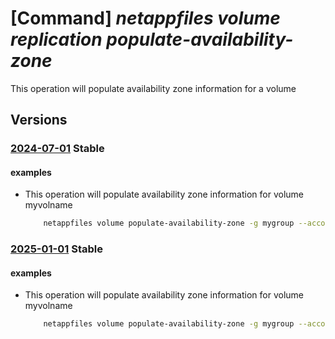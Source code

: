 # [Command] _netappfiles volume replication populate-availability-zone_

This operation will populate availability zone information for a volume

## Versions

### [2024-07-01](/Resources/mgmt-plane/L3N1YnNjcmlwdGlvbnMve30vcmVzb3VyY2Vncm91cHMve30vcHJvdmlkZXJzL21pY3Jvc29mdC5uZXRhcHAvbmV0YXBwYWNjb3VudHMve30vY2FwYWNpdHlwb29scy97fS92b2x1bWVzL3t9L3BvcHVsYXRlYXZhaWxhYmlsaXR5em9uZQ==/2024-07-01.xml) **Stable**

<!-- mgmt-plane /subscriptions/{}/resourcegroups/{}/providers/microsoft.netapp/netappaccounts/{}/capacitypools/{}/volumes/{}/populateavailabilityzone 2024-07-01 -->

#### examples

- This operation will populate availability zone information for volume myvolname
    ```bash
        netappfiles volume populate-availability-zone -g mygroup --account-name myaccname --pool-name mypoolname --name myvolname
    ```

### [2025-01-01](/Resources/mgmt-plane/L3N1YnNjcmlwdGlvbnMve30vcmVzb3VyY2Vncm91cHMve30vcHJvdmlkZXJzL21pY3Jvc29mdC5uZXRhcHAvbmV0YXBwYWNjb3VudHMve30vY2FwYWNpdHlwb29scy97fS92b2x1bWVzL3t9L3BvcHVsYXRlYXZhaWxhYmlsaXR5em9uZQ==/2025-01-01.xml) **Stable**

<!-- mgmt-plane /subscriptions/{}/resourcegroups/{}/providers/microsoft.netapp/netappaccounts/{}/capacitypools/{}/volumes/{}/populateavailabilityzone 2025-01-01 -->

#### examples

- This operation will populate availability zone information for volume myvolname
    ```bash
        netappfiles volume populate-availability-zone -g mygroup --account-name myaccname --pool-name mypoolname --name myvolname
    ```
